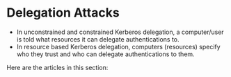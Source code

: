 # Delegation Attacks

* In unconstrained and constrained Kerberos delegation, a computer/user is told what resources it can delegate authentications to.
* In resource based Kerberos delegation, computers (resources) specify who they trust and who can delegate authentications to them.

Here are the articles in this section:
